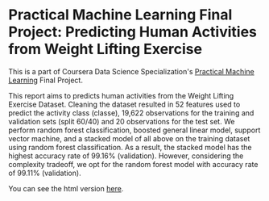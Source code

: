 # Practical Machine Learning Final Project: Predicting Human Activities from Weight Lifting Exercise

This is a part of Coursera Data Science Specialization's [Practical Machine Learning](https://www.coursera.org/account/accomplishments/records/XBXY5DVMWXN7) Final Project.

This report aims to predicts human activities from the Weight Lifting Exercise Dataset. Cleaning the dataset resulted in 52 features used to predict the activity class (classe), 19,622 observations for the training and validation sets (split 60/40) and 20 observations for the test set. We perform random forest classification, boosted general linear model, support vector machine, and a stacked model of all above on the training dataset using random forest classification. As a result, the stacked model has the highest accuracy rate of 99.16% (validation). However, considering the complexity tradeoff, we opt for the random forest model with accuracy rate of 99.11% (validation).

You can see the html version [here](http://cstorm125.github.io/weightlift).
